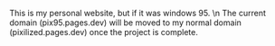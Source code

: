 This is my personal website, but if it was windows 95. \n
The current domain (pix95.pages.dev) will be moved to my normal domain (pixilized.pages.dev) once the project is complete.